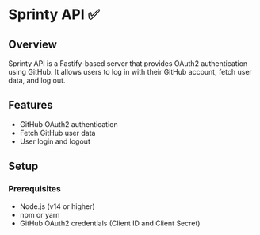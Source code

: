 # Sprinty API ✅

## Overview

Sprinty API is a Fastify-based server that provides OAuth2 authentication using GitHub. It allows users to log in with their GitHub account, fetch user data, and log out.

## Features

- GitHub OAuth2 authentication
- Fetch GitHub user data
- User login and logout

## Setup

### Prerequisites

- Node.js (v14 or higher)
- npm or yarn
- GitHub OAuth2 credentials (Client ID and Client Secret)

